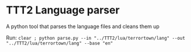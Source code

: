 # TTT2 Language parser

A python tool that parses the language files and cleans them up

Run: `clear ; python parse.py --in "../TTT2/lua/terrortown/lang" --out "../TTT2/lua/terrortown/lang" --base "en"`
